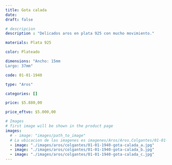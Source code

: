 ```yaml
---
title: Gota calada
date: 
draft: false

# descripcion
description : "Delicados aros en plata 925 con mucho movimiento."

materials: Plata 925

color: Plateado

dimensions: "Ancho: 15mm 
Largo: 37mm"

code: 01-01-1940

type: "Aros"

categories: []

price: $5.880,00

price_eftvo: $5.000,00

# Images
# first image will be shown in the product page
images:
  # - image: "images/path_to_image"
  # La ubicacion de las imagenes es imagenes/Aros/Aros.Colgantes/01-01-1940-gota-calada
  - image: "./images/aros/colgantes/01-01-1940-gota-calada_a.jpg"
  - image: "./images/aros/colgantes/01-01-1940-gota-calada_b.jpg"
  - image: "./images/aros/colgantes/01-01-1940-gota-calada_c.jpg"
---
```

